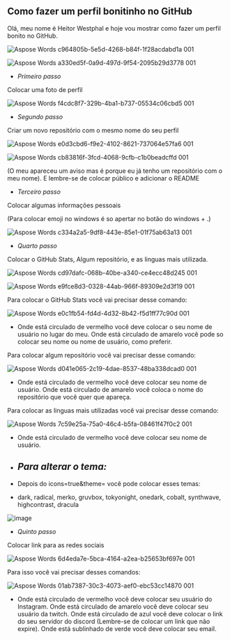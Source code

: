 ## Como fazer um perfil bonitinho no GitHub
Olá, meu nome é Heitor Westphal e hoje vou mostrar como fazer um perfil bonito no GitHub.

![Aspose Words c964805b-5e5d-4268-b84f-1f28acdabd1a 001](https://user-images.githubusercontent.com/102591958/164723492-3a627612-b605-4e26-8512-9716d7869242.png)

![Aspose Words a330ed5f-0a9d-497d-9f54-2095b29d3778 001](https://user-images.githubusercontent.com/102591958/164723741-dc917a07-b987-4315-b3ff-08987d74d41f.png)

* *Primeiro passo*

Colocar uma foto de perfil 

![Aspose Words f4cdc8f7-329b-4ba1-b737-05534c06cbd5 001](https://user-images.githubusercontent.com/102591958/164724585-838a9aca-7e23-4d9a-a4f7-6443ca034f3f.png)

* *Segundo passo*

Criar um novo repositório com o mesmo nome do seu perfil

![Aspose Words e0d3cbd6-f9e2-4102-8621-737064e57fa6 001](https://user-images.githubusercontent.com/102591958/164725296-3a4129ed-fbb9-48b6-b6df-b4c1efe2f64e.png)

![Aspose Words cb83816f-3fcd-4068-9cfb-c1b0beadcffd 001](https://user-images.githubusercontent.com/102591958/164725790-ceae4c28-47f1-46fc-ab06-73642ba042f9.png)

(O meu apareceu um aviso mas é porque eu já tenho um repositório com o meu nome).
E lembre-se de colocar público e adicionar o README

* *Terceiro passo*

Colocar algumas informações pessoais

(Para colocar emoji no windows é so apertar no botão do windows + .)

![Aspose Words c334a2a5-9df8-443e-85e1-01f75ab63a13 001](https://user-images.githubusercontent.com/102591958/164726744-e640b0b7-2471-4cd9-893f-f32f022873ce.png)

* *Quarto passo*

Colocar o GitHub Stats, Algum repositório, e as linguas mais utilizada.

![Aspose Words cd97dafc-068b-40be-a340-ce4ecc48d245 001](https://user-images.githubusercontent.com/102591958/164727239-0aa18c56-31cd-464b-bfb2-d9beec43a477.png)

![Aspose Words e9fce8d3-0328-44ab-966f-89309e2d3f19 001](https://user-images.githubusercontent.com/102591958/164731345-48a389e1-8ca1-4964-95e1-bcedf32016e0.png)

Para colocar o GitHub Stats você vai precisar desse comando:

![Aspose Words e0c1fb54-fd4d-4d32-8b42-f5d1ff77c90d 001](https://user-images.githubusercontent.com/102591958/164728167-a2923b29-72b1-4db0-9fac-72271b823ce9.png)

* Onde está circulado de vermelho você deve colocar o seu nome de usuário no lugar do meu. Onde está circulado de amarelo você pode so colocar seu nome ou nome de usuário, como preferir.

Para colocar algum repositório você vai precisar desse comando:

![Aspose Words d041e065-2c19-4dae-8537-48ba338dcad0 001](https://user-images.githubusercontent.com/102591958/164730992-ac32e121-5b41-4c2a-b843-218d9c40cd38.png)

* Onde está circulado de vermelho você deve colocar seu nome de usuário. Onde está circulado de amarelo você coloca o nome do repositório que você quer que apareça.

Para colocar as linguas mais utilizadas você vai precisar desse comando:

![Aspose Words 7c59e25a-75a0-46c4-b5fa-08461f47f0c2 001](https://user-images.githubusercontent.com/102591958/164732191-95575919-0ee9-444a-a693-a3208162555e.png)

* Onde está circulado de vermelho você deve colocar seu nome de usuário.

*  ## *Para alterar o tema:*

* Depois do icons=true&theme= você pode colocar esses temas:
* dark, radical, merko, gruvbox, tokyonight, onedark, cobalt, synthwave, highcontrast, dracula

![image](https://user-images.githubusercontent.com/102591958/164729495-a8f2cefd-0ce9-4586-8131-06981c749446.png)


* *Quinto passo*

Colocar link para as redes sociais

![Aspose Words 6d4eda7e-5bca-4164-a2ea-b25653bf697e 001](https://user-images.githubusercontent.com/102591958/164733604-cb8d8642-58e8-4c49-b098-5cdcb3607f90.png)

Para isso você vai precisar desses comandos:

![Aspose Words 01ab7387-30c3-4073-aef0-ebc53cc14870 001](https://user-images.githubusercontent.com/102591958/164734389-571d0c26-d5ba-4782-8877-af97a1d9a001.png)

* Onde está circulado de vermelho você deve colocar seu usuário do Instagram. Onde está circulado de amarelo você deve colocar seu usuário da twitch. Onde está circulado de azul você deve colocar o link do seu servidor do discord (Lembre-se de colocar um link que não expire). Onde está sublinhado de verde você deve colocar seu email.
